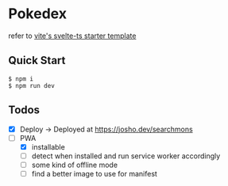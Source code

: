 # Pokedex

refer to [vite's svelte-ts starter template](https://github.com/vitejs/vite/tree/main/packages/create-vite/template-svelte-ts#readme)

## Quick Start

```console
$ npm i
$ npm run dev
```

## Todos

- [x] Deploy -> Deployed at https://josho.dev/searchmons
- [ ] PWA
  - [x] installable
  - [ ] detect when installed and run service worker accordingly
  - [ ] some kind of offline mode
  - [ ] find a better image to use for manifest
